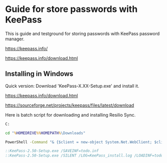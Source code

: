 
# Guide for store passwords with KeePass
This is guide and testground for storing passwords with KeePass password manager.

  https://keepass.info/

  https://keepass.info/download.html


## Installing in Windows

Quick version:
Download 'KeePass-X.XX-Setup.exe' and install it.

  https://keepass.info/download.html

  https://sourceforge.net/projects/keepass/files/latest/download


Here is batch script for downloading and installing Resilio Sync.

```bat
C:

cd "%HOMEDRIVE%%HOMEPATH%\Downloads"

PowerShell -Command "& {$client = new-object System.Net.WebClient; $client.DownloadFile('https://downloads.sourceforge.net/project/keepass/KeePass%202.x/2.50/KeePass-2.50-Setup.exe','.\KeePass-2.50-Setup.exe')}"

::KeePass-2.50-Setup.exe /SAVEINF=todo.inf
::KeePass-2.50-Setup.exe /SILENT /LOG=KeePass_install.log /LOADINF=todo.inf
```

